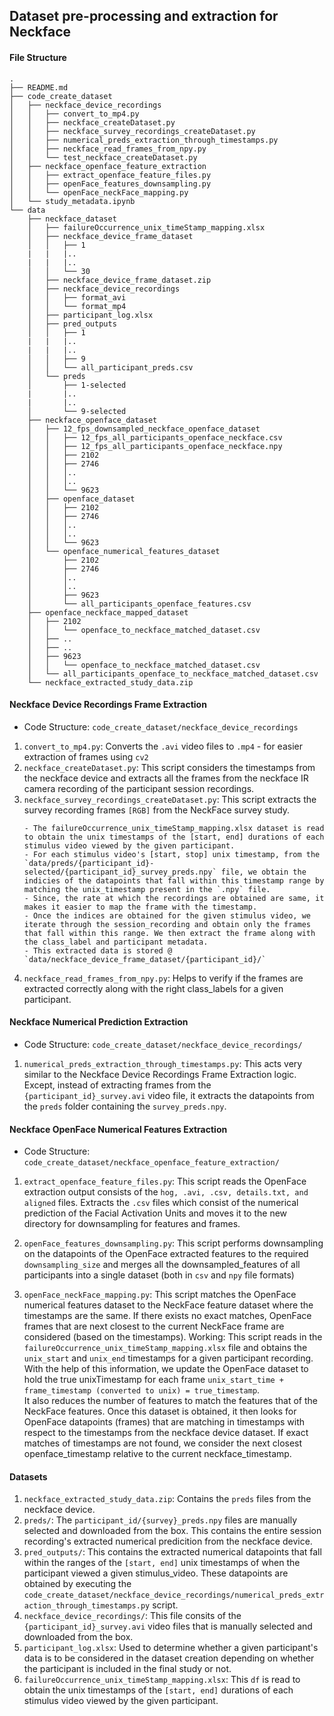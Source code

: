 ## Dataset pre-processing and extraction for Neckface
#### File Structure

```
.
├── README.md
├── code_create_dataset
│   ├── neckface_device_recordings
│   │   ├── convert_to_mp4.py
│   │   ├── neckface_createDataset.py
│   │   ├── neckface_survey_recordings_createDataset.py
│   │   ├── numerical_preds_extraction_through_timestamps.py
│   │   ├── neckface_read_frames_from_npy.py
│   │   └── test_neckface_createDataset.py
│   ├── neckface_openface_feature_extraction
│   │   ├── extract_openface_feature_files.py
│   │   ├── openFace_features_downsampling.py
│   │   └── openFace_neckFace_mapping.py
│   └── study_metadata.ipynb
└── data
    ├── neckface_dataset
    │   ├── failureOccurrence_unix_timeStamp_mapping.xlsx
    │   ├── neckface_device_frame_dataset
    │   │   ├── 1
    |   |   |..
    |   |   |..
    │   │   └── 30
    │   ├── neckface_device_frame_dataset.zip
    │   ├── neckface_device_recordings
    │   │   ├── format_avi
    │   │   └── format_mp4
    │   ├── participant_log.xlsx
    │   ├── pred_outputs
    │   │   ├── 1
    |   |   |..
    |   |   |..
    │   │   ├── 9
    │   │   └── all_participant_preds.csv
    │   └── preds
    │       ├── 1-selected
    |       |..
    |       |..
    │       └── 9-selected
    ├── neckface_openface_dataset
    │   ├── 12_fps_downsampled_neckface_openface_dataset
    │   │   ├── 12_fps_all_participants_openface_neckface.csv
    │   │   ├── 12_fps_all_participants_openface_neckface.npy
    │   │   ├── 2102
    │   │   ├── 2746
    │   │   │..
    │   │   │..
    │   │   └── 9623
    │   ├── openface_dataset
    │   │   ├── 2102
    │   │   ├── 2746
    │   │   │..
    │   │   │..
    │   │   └── 9623
    │   └── openface_numerical_features_dataset
    │       ├── 2102
    │       ├── 2746
    │       │..
    │       │..
    │       ├── 9623
    │       └── all_participants_openface_features.csv
    ├── openface_neckface_mapped_dataset
    │   ├── 2102
    │   │   └── openface_to_neckface_matched_dataset.csv
    │   ├── ..
    │   ├── ..
    │   ├── 9623
    │   │   └── openface_to_neckface_matched_dataset.csv
    │   └── all_participants_openface_to_neckface_matched_dataset.csv
    └── neckface_extracted_study_data.zip
```

#### Neckface Device Recordings Frame Extraction

- Code Structure: `code_create_dataset/neckface_device_recordings`

1. `convert_to_mp4.py`: Converts the `.avi` video files to `.mp4` - for easier extraction of frames using `cv2`
1. `neckface_createDataset.py`: This script considers the timestamps from the neckface device and extracts all the frames from the neckface IR camera recording of the participant session recordings.
1. `neckface_survey_recordings_createDataset.py`: This script extracts the survey recording frames `[RGB]` from the NeckFace survey study.
    ```
    - The failureOccurrence_unix_timeStamp_mapping.xlsx dataset is read to obtain the unix timestamps of the [start, end] durations of each stimulus video viewed by the given participant.
    - For each stimulus video's [start, stop] unix timestamp, from the `data/preds/{participant_id}-selected/{participant_id}_survey_preds.npy` file, we obtain the indicies of the datapoints that fall within this timestamp range by matching the unix_timestamp present in the `.npy` file.  
    - Since, the rate at which the recordings are obtained are same, it makes it easier to map the frame with the timestamp.  
    - Once the indices are obtained for the given stimulus video, we iterate through the session_recording and obtain only the frames that fall within this range. We then extract the frame along with the class_label and participant metadata.  
    - This extracted data is stored @ `data/neckface_device_frame_dataset/{participant_id}/`
    ```
1. `neckface_read_frames_from_npy.py`: Helps to verify if the frames are extracted correctly along with the right class_labels for a given participant.

#### Neckface Numerical Prediction Extraction

- Code Structure: `code_create_dataset/neckface_device_recordings/`

1. `numerical_preds_extraction_through_timestamps.py`: This acts very similar to the Neckface Device Recordings Frame Extraction logic. Except, instead of extracting frames from the `{participant_id}_survey.avi` video file, it extracts the datapoints from the `preds` folder containing the `survey_preds.npy`.


#### Neckface OpenFace Numerical Features Extraction

- Code Structure: `code_create_dataset/neckface_openface_feature_extraction/`

1. `extract_openface_feature_files.py`: This script reads the OpenFace extraction output consists of the `hog, .avi, .csv, details.txt, and aligned` files. Extracts the `.csv` files which consist of the numerical prediction of the Facial Activation Units and moves it to the new directory for downsampling for features and frames.

1. `openFace_features_downsampling.py`: This script performs downsampling on the datapoints of the OpenFace extracted features to the required `downsampling_size` and merges all the downsampled_features of all participants into a single dataset (both in `csv` and `npy` file formats)

1. `openFace_neckFace_mapping.py`: This script matches the OpenFace numerical features dataset to the NeckFace feature dataset where the timestamps are the same. If there exists no exact matches, OpenFace frames that are next closest to the current NeckFace frame are considered (based on the timestamps).
Working:
This script reads in the `failureOccurrence_unix_timeStamp_mapping.xlsx` file and obtains the `unix_start` and `unix_end` timestamps for a given participant recording. With the help of this information, we update the OpenFace dataset to hold the true unixTimestamp for each frame `unix_start_time + frame_timestamp (converted to unix) = true_timestamp`.  
It also reduces the number of features to match the features that of the NeckFace features. Once this dataset is obtained, it then looks for OpenFace datapoints (frames) that are matching in timestamps with respect to the timestamps from the neckface device dataset.  If exact matches of timestamps are not found, we consider the next closest openface_timestamp relative to the current neckface_timestamp.

#### Datasets

1. `neckface_extracted_study_data.zip`: Contains the `preds` files from the neckface device.
1. `preds/`: The `participant_id/{survey}_preds.npy` files are manually selected and downloaded from the box. This contains the entire session recording's extracted numerical predicition from the neckface device.
1. `pred_outputs/`: This contains the extracted numerical datapoints that fall within the ranges of the `[start, end]` unix timestamps of when the participant viewed a given stimulus_video. These datapoints are obtained by executing the `code_create_dataset/neckface_device_recordings/numerical_preds_extraction_through_timestamps.py` script.
1. `neckface_device_recordings/`: This file consits of the `{participant_id}_survey.avi` video files that is manually selected and downloaded from the box.
1. `participant_log.xlsx`: Used to determine whether a given participant's data is to be considered in the dataset creation depending on whether the participant is included in the final study or not.
1. `failureOccurrence_unix_timeStamp_mapping.xlsx`: This `df` is read to obtain the unix timestamps of the `[start, end]` durations of each stimulus video viewed by the given participant.